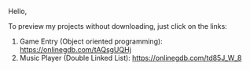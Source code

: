 Hello, 

To preview my projects without downloading, just click on the links:

1. Game Entry (Object oriented programming): https://onlinegdb.com/tAQsgUQHj
2. Music Player (Double Linked List): https://onlinegdb.com/td85J_W_8


